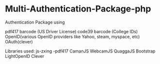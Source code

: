 # Multi-Authentication-Package-php
Authentication Package using

pdf417 barcode (US Driver License)
code39 barcode (College IDs)
OpenID(various OpenID providers like Yahoo, steam, myspace, etc)
OAuth(clever)

Libraries used:
js-zxing -pdf417 
CamanJS
WebcamJS
QuaggaJS
Bootstrap
LightOpenID
Clever




